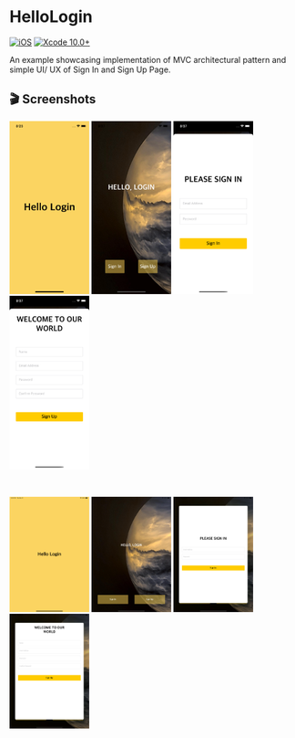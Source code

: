 # HelloLogin
[![iOS](https://img.shields.io/badge/platform-iOS_13+-blue.svg?style=flat)](https://developer.apple.com/ios/)
[![Xcode 10.0+](https://img.shields.io/badge/Xcode-9.0+-blue.svg?style=flat)](https://developer.apple.com/xcode)

An example showcasing implementation of MVC architectural pattern and simple UI/ UX of Sign In and Sign Up Page.


## 🎬 Screenshots

<p float="left"> 
<img src="/images/image-1.png" width="140">
<img src="/images/image-2.png" width="140">
<img src="/images/image-3.png" width="140">
<img src="/images/image-4.png" width="140">
</p>

<br>

<p float="left"> 
<img src="/images/image-5.png" width="140">
<img src="/images/image-6.png" width="140">
<img src="/images/image-7.png" width="140">
<img src="/images/image-8.png" width="140">
</p>


